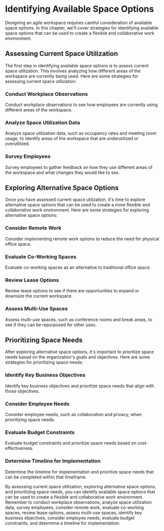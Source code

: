 # Identifying Available Space Options

Designing an agile workspace requires careful consideration of available space options. In this chapter, we'll cover strategies for identifying available space options that can be used to create a flexible and collaborative work environment.

Assessing Current Space Utilization
-----------------------------------

The first step in identifying available space options is to assess current space utilization. This involves analyzing how different areas of the workspace are currently being used. Here are some strategies for assessing current space utilization:

### Conduct Workplace Observations

Conduct workplace observations to see how employees are currently using different areas of the workspace.

### Analyze Space Utilization Data

Analyze space utilization data, such as occupancy rates and meeting room usage, to identify areas of the workspace that are underutilized or overutilized.

### Survey Employees

Survey employees to gather feedback on how they use different areas of the workspace and what changes they would like to see.

Exploring Alternative Space Options
-----------------------------------

Once you have assessed current space utilization, it's time to explore alternative space options that can be used to create a more flexible and collaborative work environment. Here are some strategies for exploring alternative space options:

### Consider Remote Work

Consider implementing remote work options to reduce the need for physical office space.

### Evaluate Co-Working Spaces

Evaluate co-working spaces as an alternative to traditional office space.

### Review Lease Options

Review lease options to see if there are opportunities to expand or downsize the current workspace.

### Assess Multi-Use Spaces

Assess multi-use spaces, such as conference rooms and break areas, to see if they can be repurposed for other uses.

Prioritizing Space Needs
------------------------

After exploring alternative space options, it's important to prioritize space needs based on the organization's goals and objectives. Here are some strategies for prioritizing space needs:

### Identify Key Business Objectives

Identify key business objectives and prioritize space needs that align with those objectives.

### Consider Employee Needs

Consider employee needs, such as collaboration and privacy, when prioritizing space needs.

### Evaluate Budget Constraints

Evaluate budget constraints and prioritize space needs based on cost-effectiveness.

### Determine Timeline for Implementation

Determine the timeline for implementation and prioritize space needs that can be completed within that timeframe.

By assessing current space utilization, exploring alternative space options, and prioritizing space needs, you can identify available space options that can be used to create a flexible and collaborative work environment. Remember to conduct workplace observations, analyze space utilization data, survey employees, consider remote work, evaluate co-working spaces, review lease options, assess multi-use spaces, identify key business objectives, consider employee needs, evaluate budget constraints, and determine a timeline for implementation.
